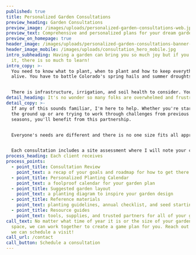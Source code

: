 ```yaml
---
published: true
title: Personalized Garden Consultations
preview_heading: Garden Consultations
preview_image: /images/uploads/personalized-garden-consultations-web.jpg
preview_text: Comprehensive and personalized plans for your dream garden.
preview_on_homepage: true
header_image: /images/uploads/personalized-garden-consultations-banner-web.jpg
header_image_mobile: /images/uploads/consultation_hero_mobile.jpg
intro_subheading: Having a garden can bring you so much joy but if you're new to
  it, there is so much to learn!
intro_copy: >-
  You need to know what to plant, when to plant and how to keep everything
  alive. You have to battle Colorado's spring hails and summer droughts.


  There is infrastructure, irrigation, and soil health to consider. You have seed packets to decipher, conflicting advice to sort through, and pests to deal with.
detail_heading: It's no wonder so many folks are overwhelmed and frustrated!
detail_copy: >-
  If any of this sounds familiar, I'm here to help. Whether you're starting from
  the ground up or are trying to work through challenges from previous growing
  seasons, you'll benefit from this partnership.


  Everyone's needs are different and there is no one size fits all approach to gardening. While books and websites are wonderful resources, nothing compares to in-person expert advice. I create individualized plans that work for the specific needs of my clients.


  Each consultation includes a site assessment where I will note your challenges and opportunities. We'll discuss what your gardening goals are and create a plan for how to get there. each client receives personalized materials to help them save time, money, and effort.
process_heading: Each client receives
process_points:
  - point_title: Consultation Review
    point_text: a recap of your goals and roadmap for how to get there
  - point_title: Personalized Planting Calendar
    point_text: a foolproof calendar for your garden plan
  - point_title: Suggested garden layout
    point_text: a planting diagram to inspire your garden design
  - point_title: Reference materials
    point_text: planting guidelines, annual checklist, and seed starting guid
  - point_title: Resource guides
    point_text: tools, supplies, and trusted partners for all of your gardening needs
call_text: No matter what time of year it is or the size of your gardening
  space, we can work together to create a game plan for you. Reach out today so
  we can schedule a visit!
call_url: /contact
call_button: Schedule a consultation
---
```

